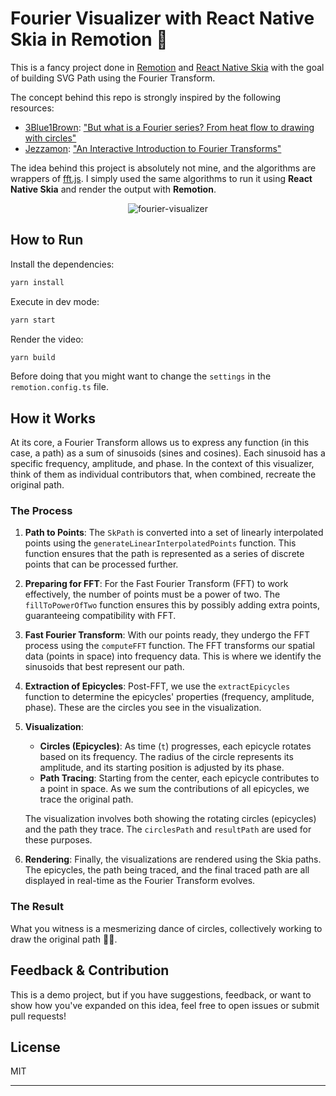 # Fourier Visualizer with React Native Skia in Remotion 🎨

This is a fancy project done in [Remotion](https://www.remotion.dev/) and [React Native Skia](https://shopify.github.io/react-native-skia/) with the goal of building SVG Path using the Fourier Transform.

The concept behind this repo is strongly inspired by the following resources:

- [3Blue1Brown](https://twitter.com/3Blue1Brown): ["But what is a Fourier series? From heat flow to drawing with circles"](https://youtu.be/r6sGWTCMz2k)
- [Jezzamon](https://twitter.com/jezzamonn): ["An Interactive Introduction to Fourier Transforms"](https://www.jezzamon.com/fourier/index.html)

The idea behind this project is absolutely not mine, and the algorithms are wrappers of [fft.js](https://www.npmjs.com/package/fft.js).
I simply used the same algorithms to run it using **React Native Skia** and render the output with **Remotion**.

<div align="center">
  <img src="github.com/enzomanuelmangano/fourier-visualizer-remotion/blob/main/.assets/demo.gif" title="fourier-visualizer" />
</div>

## How to Run

Install the dependencies:

```bash
yarn install
```

Execute in dev mode:

```bash
yarn start
```

Render the video:

```bash
yarn build
```

Before doing that you might want to change the `settings` in the `remotion.config.ts` file.

## How it Works

At its core, a Fourier Transform allows us to express any function (in this case, a path) as a sum of sinusoids (sines and cosines). Each sinusoid has a specific frequency, amplitude, and phase. In the context of this visualizer, think of them as individual contributors that, when combined, recreate the original path.

### The Process

1. **Path to Points**: The `SkPath` is converted into a set of linearly interpolated points using the `generateLinearInterpolatedPoints` function. This function ensures that the path is represented as a series of discrete points that can be processed further.

2. **Preparing for FFT**: For the Fast Fourier Transform (FFT) to work effectively, the number of points must be a power of two. The `fillToPowerOfTwo` function ensures this by possibly adding extra points, guaranteeing compatibility with FFT.

3. **Fast Fourier Transform**: With our points ready, they undergo the FFT process using the `computeFFT` function. The FFT transforms our spatial data (points in space) into frequency data. This is where we identify the sinusoids that best represent our path.

4. **Extraction of Epicycles**: Post-FFT, we use the `extractEpicycles` function to determine the epicycles' properties (frequency, amplitude, phase). These are the circles you see in the visualization.

5. **Visualization**:

   - **Circles (Epicycles)**: As time (`t`) progresses, each epicycle rotates based on its frequency. The radius of the circle represents its amplitude, and its starting position is adjusted by its phase.
   - **Path Tracing**: Starting from the center, each epicycle contributes to a point in space. As we sum the contributions of all epicycles, we trace the original path.

   The visualization involves both showing the rotating circles (epicycles) and the path they trace. The `circlesPath` and `resultPath` are used for these purposes.

6. **Rendering**: Finally, the visualizations are rendered using the Skia paths. The epicycles, the path being traced, and the final traced path are all displayed in real-time as the Fourier Transform evolves.

### The Result

What you witness is a mesmerizing dance of circles, collectively working to draw the original path 🕺🏻.

## Feedback & Contribution

This is a demo project, but if you have suggestions, feedback, or want to show how you've expanded on this idea, feel free to open issues or submit pull requests!

## License

MIT

---
